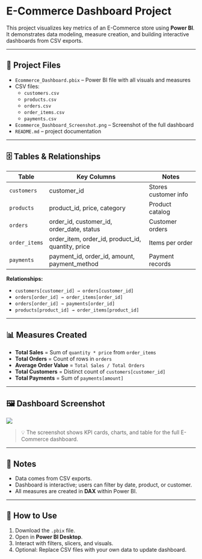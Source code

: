 # E-Commerce Dashboard Project

This project visualizes key metrics of an E-Commerce store using **Power BI**.  
It demonstrates data modeling, measure creation, and building interactive dashboards from CSV exports.

---

## 📂 Project Files

- `Ecommerce_Dashboard.pbix` – Power BI file with all visuals and measures  
- CSV files:  
  - `customers.csv`  
  - `products.csv`  
  - `orders.csv`  
  - `order_items.csv`  
  - `payments.csv`  
- `Ecommerce_Dashboard_Screenshot.png` – Screenshot of the full dashboard  
- `README.md` – project documentation  

---

## 🗄 Tables & Relationships

| Table          | Key Columns | Notes |
|----------------|------------|-------|
| `customers`    | customer_id | Stores customer info |
| `products`     | product_id, price, category | Product catalog |
| `orders`       | order_id, customer_id, order_date, status | Customer orders |
| `order_items`  | order_item, order_id, product_id, quantity, price | Items per order |
| `payments`     | payment_id, order_id, amount, payment_method | Payment records |

**Relationships:**  
- `customers[customer_id] → orders[customer_id]`  
- `orders[order_id] → order_items[order_id]`  
- `orders[order_id] → payments[order_id]`  
- `products[product_id] → order_items[product_id]`  

---

## 📊 Measures Created

- **Total Sales** = Sum of `quantity * price` from `order_items`  
- **Total Orders** = Count of rows in `orders`  
- **Average Order Value** = `Total Sales / Total Orders`  
- **Total Customers** = Distinct count of `customers[customer_id]`  
- **Total Payments** = Sum of `payments[amount]`  

---

## 🖼 Dashboard Screenshot

![<img width="970" height="538" alt="Ecommerce_Dashboard_Screenshot" src="https://github.com/user-attachments/assets/2727193a-0733-41bd-bce0-09331925fc50" />
](Ecommerce_Dashboard_Screenshot.png)

> 💡 The screenshot shows KPI cards, charts, and table for the full E-Commerce dashboard.  

---

## 📌 Notes
- Data comes from CSV exports.  
- Dashboard is interactive; users can filter by date, product, or customer.  
- All measures are created in **DAX** within Power BI.  

---

## 📝 How to Use
1. Download the `.pbix` file.  
2. Open in **Power BI Desktop**.  
3. Interact with filters, slicers, and visuals.  
4. Optional: Replace CSV files with your own data to update dashboard.
